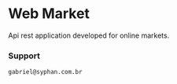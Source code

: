 # Web Market #
Api rest application developed for online markets. 

### Support ###
	gabriel@syphan.com.br
